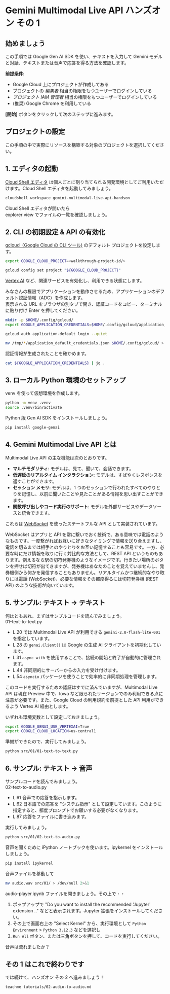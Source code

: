 # Gemini Multimodal Live API ハンズオン その 1

## 始めましょう

この手順では Google Gen AI SDK を使い、テキストを入力して Gemini モデルと対話、テキストまたは音声で応答を得る方法を確認します。

<walkthrough-tutorial-duration duration="30"></walkthrough-tutorial-duration>
<walkthrough-tutorial-difficulty difficulty="1"></walkthrough-tutorial-difficulty>

**前提条件**:

- Google Cloud 上にプロジェクトが作成してある
- プロジェクトの _編集者_ 相当の権限をもつユーザーでログインしている
- _プロジェクト IAM 管理者_ 相当の権限をもつユーザーでログインしている
- (推奨) Google Chrome を利用している

**[開始]** ボタンをクリックして次のステップに進みます。

## プロジェクトの設定

この手順の中で実際にリソースを構築する対象のプロジェクトを選択してください。

<walkthrough-project-setup></walkthrough-project-setup>

## 1. エディタの起動

[Cloud Shell エディタ](https://cloud.google.com/shell/docs/launching-cloud-shell-editor?hl=ja) は個人ごとに割り当てられる開発環境としてご利用いただけます。Cloud Shell エディタを起動してみましょう。

```bash
cloudshell workspace gemini-multimodal-live-api-handson
```

Cloud Shell エディタが開いたら  
<walkthrough-editor-spotlight spotlightId="file-explorer">explorer view</walkthrough-editor-spotlight> でファイルの一覧を確認しましょう。

## 2. CLI の初期設定 & API の有効化

[gcloud（Google Cloud の CLI ツール)](https://cloud.google.com/sdk/gcloud?hl=ja) のデフォルト プロジェクトを設定します。

```bash
export GOOGLE_CLOUD_PROJECT=<walkthrough-project-id/>
```

```bash
gcloud config set project "${GOOGLE_CLOUD_PROJECT}"
```

[Vertex AI](https://cloud.google.com/vertex-ai?hl=ja) など、関連サービスを有効化し、利用できる状態にします。

<walkthrough-enable-apis apis=
  "compute.googleapis.com,
  aiplatform.googleapis.com,
  generativelanguage.googleapis.com,
  run.googleapis.com,
  logging.googleapis.com,
  iap.googleapis.com,
  iamcredentials.googleapis.com,
  cloudresourcemanager.googleapis.com">
</walkthrough-enable-apis>

みなさんの権限でアプリケーションを動作させるため、アプリケーションのデフォルト認証情報（ADC）を作成します。  
表示される URL をブラウザの別タブで開き、認証コードをコピー、ターミナルに貼り付け Enter を押してください。

```bash
mkdir -p $HOME/.config/gcloud/
export GOOGLE_APPLICATION_CREDENTIALS=$HOME/.config/gcloud/application_default_credentials.json
```

```bash
gcloud auth application-default login --quiet
```

```bash
mv /tmp/*/application_default_credentials.json $HOME/.config/gcloud/ > /dev/null 2>&1
```

認証情報が生成されたことを確かめます。

```bash
cat ${GOOGLE_APPLICATION_CREDENTIALS} | jq .
```

## 3. ローカル Python 環境のセットアップ

venv を使って仮想環境を作成します。

```bash
python -m venv .venv
source .venv/bin/activate
```

Python 版 Gen AI SDK をインストールしましょう。

```bash
pip install google-genai
```

## 4. Gemini Multimodal Live API とは

Multimodal Live API の主な機能は次のとおりです。

- **マルチモダリティ**: モデルは、見て、聞いて、会話できます。
- **低遅延のリアルタイム インタラクション**: モデルは、すばやくレスポンスを返すことができます。
- **セッション メモリ**: モデルは、1 つのセッションで行われたすべてのやりとりを記憶し、以前に聞いたことや見たことがある情報を思い出すことができます。
- **関数呼び出しやコード実行のサポート**: モデルを外部サービスやデータソースと統合できます。

これらは [WebSocket](https://ja.wikipedia.org/wiki/WebSocket) を使ったステートフルな API として実装されています。

WebSocket はアプリと API を常に繋いでおく技術で、ある意味では電話のようなものです。一度繋がればお互いに好きなタイミングで情報を送り合えますし、電話を切るまでは相手とのやりとりをお互い記憶することも容易です。一方、必要な時にだけ情報を取りに行く対比的な方法として、REST API というものもあります。例えるなら駅の切符発券機のようなイメージです。行きたい場所のボタンを押せば切符が出てきますが、発券機はあなたのことを覚えていませんし、発券機側から何かを発信することもありません。リアルタイムかつ継続的なやり取りには電話 (WebSocket)、必要な情報をその都度得るには切符発券機 (REST API) のような技術が向いています。

## 5. サンプル: テキスト → テキスト

何はともあれ、まずはサンプルコードを読んでみましょう。  
<walkthrough-editor-open-file filePath="src/01/01-text-to-text.py">01-text-to-text.py</walkthrough-editor-open-file>

- <walkthrough-editor-select-line filePath="src/01/01-text-to-text.py" startLine="19" endLine="19" startCharacterOffset="11" endCharacterOffset="100">L.20</walkthrough-editor-select-line> では Multimodal Live API が利用できる `gemini-2.0-flash-lite-001` を指定しています。
- <walkthrough-editor-select-line filePath="src/01/01-text-to-text.py" startLine="27" endLine="27" startCharacterOffset="4" endCharacterOffset="100">L.28</walkthrough-editor-select-line> の `genai.Client()` は Google の生成 AI クライアントを初期化しています。
- <walkthrough-editor-select-line filePath="src/01/01-text-to-text.py" startLine="30" endLine="30" startCharacterOffset="4" endCharacterOffset="14">L.31</walkthrough-editor-select-line> `async with` を使用することで、接続の開始と終了が自動的に管理されます。
- <walkthrough-editor-select-line filePath="src/01/01-text-to-text.py" startLine="43" endLine="43" startCharacterOffset="8" endCharacterOffset="100">L.44</walkthrough-editor-select-line> 非同期的にサーバーからの入力を受け付けます。
- <walkthrough-editor-select-line filePath="src/01/01-text-to-text.py" startLine="53" endLine="53" startCharacterOffset="4" endCharacterOffset="100">L.54</walkthrough-editor-select-line> `asyncio` パッケージを使うことで効率的に非同期処理を管理します。

このコードを実行するための認証はすでに済んでいますが、Multimodal Live API は現在 Preview 中で、Iowa など限られたリージョンでのみ利用できる点に注意が必要です。また、Google Cloud の利用規約を前提とした API 利用ができるよう Vertex AI 経由とします。

いずれも環境変数として設定しておきましょう。

```bash
export GOOGLE_GENAI_USE_VERTEXAI=True
export GOOGLE_CLOUD_LOCATION=us-central1
```

準備ができたので、実行してみましょう。

```bash
python src/01/01-text-to-text.py
```

## 6. サンプル: テキスト → 音声

サンプルコードを読んでみましょう。  
<walkthrough-editor-open-file filePath="src/01/02-text-to-audio.py">02-text-to-audio.py</walkthrough-editor-open-file>

- <walkthrough-editor-select-line filePath="src/01/02-text-to-audio.py" startLine="60" endLine="60" startCharacterOffset="13" endCharacterOffset="54">L.61</walkthrough-editor-select-line> 音声での応答を指示します。
- <walkthrough-editor-select-line filePath="src/01/02-text-to-audio.py" startLine="61" endLine="61" startCharacterOffset="0" endCharacterOffset="100">L.62</walkthrough-editor-select-line> 日本語での応答を "システム指示" として設定しています。このように指定すると、都度プロンプトでお願いする必要がなくなります。
- <walkthrough-editor-select-line filePath="src/01/02-text-to-audio.py" startLine="86" endLine="86" startCharacterOffset="20" endCharacterOffset="50">L.87</walkthrough-editor-select-line> 応答をファイルに書き込みます。

実行してみましょう。

```bash
python src/01/02-text-to-audio.py
```

音声を聞くために iPython ノートブックを使います。ipykernel をインストールしましょう。

```bash
pip install ipykernel
```

音声ファイルを移動して

```bash
mv audio.wav src/01/ > /dev/null 2>&1
```

audio-player.ipynb ファイルを開きましょう。その上で・・

1. ポップアップで "Do you want to install the recommended 'Jupyter' extension .." などと表示されます。Jupyter 拡張をインストールしてください。
2. その上で画面右上の "Select Kernel" から、実行環境として `Python Environment` > `Python 3.12.3` などを選択し
3. `Run All` ボタン、または三角ボタンを押して、コードを実行してください。

音声は流れましたか？

## その 1 はこれで終わりです

<walkthrough-conclusion-trophy></walkthrough-conclusion-trophy>

では続けて、ハンズオン その 2 へ進みましょう！

```bash
teachme tutorials/02-audio-to-audio.md
```
